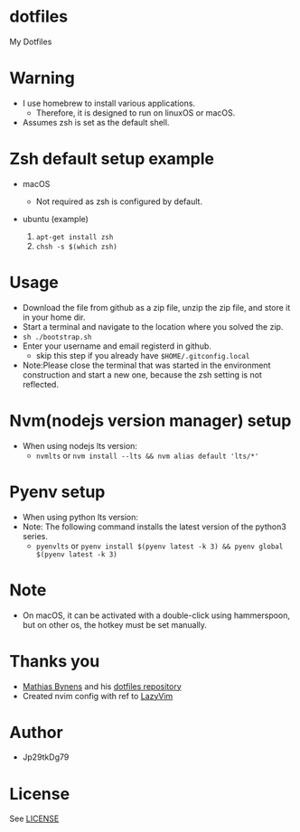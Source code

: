 # dotfiles
My Dotfiles

# Warning
- I use homebrew to install various applications. 
  - Therefore, it is designed to run on linuxOS or macOS.
- Assumes zsh is set as the default shell.

# Zsh default setup example
- macOS
  - Not required as zsh is configured by default.

- ubuntu (example)
  1. ```apt-get install zsh```
  2. ```chsh -s $(which zsh)```

# Usage
- Download the file from github as a zip file, unzip the zip file, and store it in your home dir.
- Start a terminal and navigate to the location where you solved the zip.
- ```sh ./bootstrap.sh```
- Enter your username and email registerd in github.
  - skip this step if you already have ```$HOME/.gitconfig.local```
- Note:Please close the terminal that was started in the environment construction and start a new one, because the zsh setting is not reflected.

# Nvm(nodejs version manager) setup
- When using nodejs lts version:
  - ```nvmlts``` or ```nvm install --lts && nvm alias default 'lts/*'```

# Pyenv setup
- When using python lts version:
- Note: The following command installs the latest version of the python3 series.
  - ```pyenvlts``` or ```pyenv install $(pyenv latest -k 3) && pyenv global $(pyenv latest -k 3)```

# Note
- On macOS, it can be activated with a double-click using hammerspoon, but on other os, the hotkey must be set manually.

# Thanks you
- [Mathias Bynens](https://mathiasbynens.be/) and his [dotfiles repository](https://github.com/mathiasbynens/dotfiles)
- Created nvim config with ref to [LazyVim](https://github.com/LazyVim/LazyVim)

# Author
- Jp29tkDg79

# License
See [LICENSE](./LICENSE)
